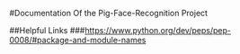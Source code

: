 #Documentation Of the Pig-Face-Recognition Project

##Helpful Links
###https://www.python.org/dev/peps/pep-0008/#package-and-module-names